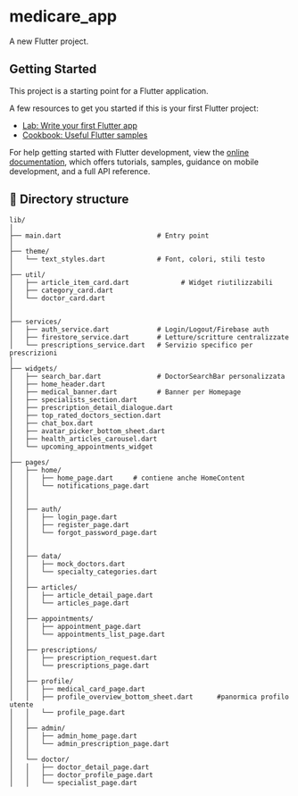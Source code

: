 # medicare_app

A new Flutter project.

## Getting Started

This project is a starting point for a Flutter application.

A few resources to get you started if this is your first Flutter project:

- [Lab: Write your first Flutter app](https://docs.flutter.dev/get-started/codelab)
- [Cookbook: Useful Flutter samples](https://docs.flutter.dev/cookbook)

For help getting started with Flutter development, view the
[online documentation](https://docs.flutter.dev/), which offers tutorials,
samples, guidance on mobile development, and a full API reference.

## 📁 Directory structure

```plaintext
lib/
│
├── main.dart                        # Entry point
│
├── theme/
│   └── text_styles.dart             # Font, colori, stili testo
│
├── util/
│   ├── article_item_card.dart             # Widget riutilizzabili
│   ├── category_card.dart  
│   └── doctor_card.dart
│
│
├── services/
│   ├── auth_service.dart            # Login/Logout/Firebase auth
│   ├── firestore_service.dart       # Letture/scritture centralizzate
│   └── prescriptions_service.dart   # Servizio specifico per prescrizioni
│
├── widgets/
│   ├── search_bar.dart              # DoctorSearchBar personalizzata
│   ├── home_header.dart
│   ├── medical_banner.dart          # Banner per Homepage
│   ├── specialists_section.dart
│   ├── prescription_detail_dialogue.dart
│   ├── top_rated_doctors_section.dart
│   ├── chat_box.dart
│   ├── avatar_picker_bottom_sheet.dart
│   ├── health_articles_carousel.dart
│   └── upcoming_appointments_widget
│
├── pages/
│   ├── home/
│   │   ├── home_page.dart     # contiene anche HomeContent
│   │   └── notifications_page.dart 
│   │  
│   │
│   ├── auth/
│   │   ├── login_page.dart
│   │   ├── register_page.dart
│   │   └── forgot_password_page.dart 
│   │ 
│   │    
│   ├── data/
│   │   ├── mock_doctors.dart
│   │   └── specialty_categories.dart
│   │
│   ├── articles/
│   │   ├── article_detail_page.dart
│   │   └── articles_page.dart
│   │
│   ├── appointments/
│   │   ├── appointment_page.dart
│   │   └── appointments_list_page.dart
│   │
│   ├── prescriptions/
│   │   ├── prescription_request.dart
│   │   └── prescriptions_page.dart
│   │
│   ├── profile/
│   │   ├── medical_card_page.dart
│   │   ├── profile_overview_bottom_sheet.dart      #panormica profilo utente
│   │   └── profile_page.dart
│   │
│   ├── admin/
│   │   ├── admin_home_page.dart
│   │   └── admin_prescription_page.dart
│   │   
│   └── doctor/
│   │   ├── doctor_detail_page.dart
│   │   ├── doctor_profile_page.dart
│   │   └── specialist_page.dart

```
